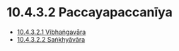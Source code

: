 

# 10.4.3.2 Paccayapaccanīya

* [10.4.3.2.1 Vibhaṅgavāra](10.4.3.2/10.4.3.2.1.md)
* [10.4.3.2.2 Saṅkhyāvāra](10.4.3.2/10.4.3.2.2.md)



